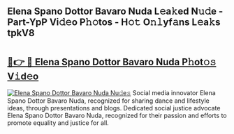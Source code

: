 ## Elena Spano Dottor Bavaro Nuda L𝚎a𝚔ed N𝚞𝚍e - Part-YpP Vi𝚍𝚎o P𝚑𝚘tos - H𝚘𝚝 O𝚗𝚕yf𝚊ns L𝚎a𝚔s tpkV8

# <h2><a href="http://kfad4bn.oniu.top/?m=Elena+Spano+Dottor+Bavaro+Nuda">🔗👉 🔴 Elena Spano Dottor Bavaro Nuda P𝚑ot𝚘𝚜 V𝚒d𝚎o</a></h2>

[![Elena Spano Dottor Bavaro Nuda Nu𝚍e𝚜](https://i.imgur.com/0qMVB7G.gif)](http://kfad4bn.oniu.top/?m=Elena+Spano+Dottor+Bavaro+Nuda)
Social media innovator Elena Spano Dottor Bavaro Nuda, recognized for sharing dance and lifestyle ideas, through presentations and blogs. Dedicated social justice advocate Elena Spano Dottor Bavaro Nuda, recognized for their passion and efforts to promote equality and justice for all.  
